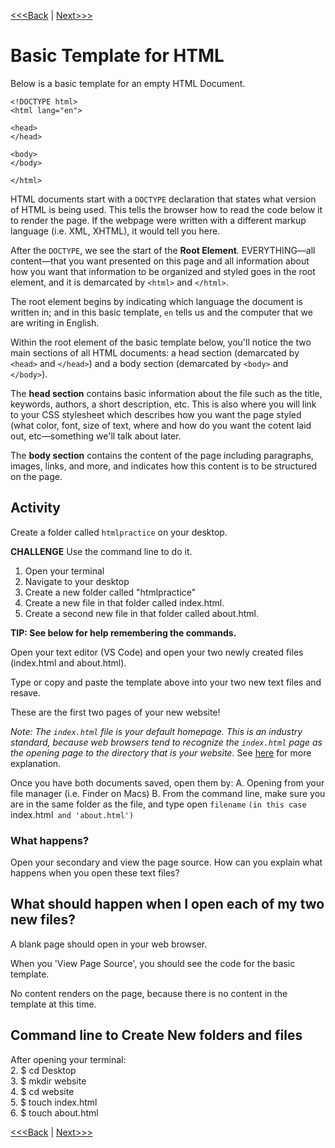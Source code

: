 [<<<Back](opening_activity.md) | [Next>>>](elements.md)

# Basic Template for HTML

Below is a basic template for an empty HTML Document. 

```
<!DOCTYPE html>
<html lang="en">

<head>
</head>

<body>
</body>

</html>
```

HTML documents start with a `DOCTYPE` declaration that states what version of HTML is being used. This tells the browser how to read the code below it to render the page. If the webpage were written with a different markup language (i.e. XML, XHTML), it would tell you here.

After the `DOCTYPE`, we see the start of the **Root Element**. EVERYTHING—all content—that you want presented on this page and all information about how you want that information to be organized and styled goes in the root element, and it is demarcated by `<html>` and `</html>`.

The root element begins by indicating which language the document is written in; and in this basic template, `en` tells us and the computer that we are writing in English. 

Within the root element of the basic template below, you'll notice the two main sections of all HTML documents: a head section (demarcated by `<head>` and `</head>`) and a body section (demarcated by `<body>` and `</body>`). 

The **head section** contains basic information about the file such as the title, keywords, authors, a short description, etc. This is also where you will link to your CSS stylesheet which describes how you want the page styled (what color, font, size of text, where and how do you want the cotent laid out, etc—something we'll talk about later.

The **body section** contains the content of the page including paragraphs, images, links, and more, and indicates how this content is to be structured on the page. 

## Activity

Create a folder called `htmlpractice` on your desktop.

**CHALLENGE** Use the command line to do it. 

1. Open your terminal
2. Navigate to your desktop
3. Create a new folder called "htmlpractice"
4. Create a new file in that folder called index.html. 
5. Create a second new file in that folder called about.html.

**TIP: See below for help remembering the commands.**

Open your text editor (VS Code) and open your two newly created files (index.html and about.html).

Type or copy and paste the template above into your two new text files and resave.

These are the first two pages of your new website! 

*Note: The `index.html` file is your default homepage. This is an industry standard, because web browsers tend to recognize the `index.html` page as the opening page to the directory that is your website.* See [here](https://www.lifewire.com/index-html-page-3466505) for more explanation.

Once you have both documents saved, open them by:
A. Opening from your file manager (i.e. Finder on Macs)
B. From the command line, make sure you are in the same folder as the file, and type open `filename` `(in this case `index.html` and 'about.html')`

### What happens? 

Open your secondary and view the page source. How can you explain what happens when you open these text files? 

## What should happen when I open each of my two new files?
A blank page should open in your web browser. 

When you 'View Page Source', you should see the code for the basic template. 

No content renders on the page, because there is no content in the template at this time. 

## Command line to Create New folders and files
After opening your terminal:  
2. $ cd Desktop  
3. $ mkdir website  
4. $ cd website   </br>
5. $ touch index.html  
6. $ touch about.html  

[<<<Back](opening_activity.md) | [Next>>>](elements.md)
